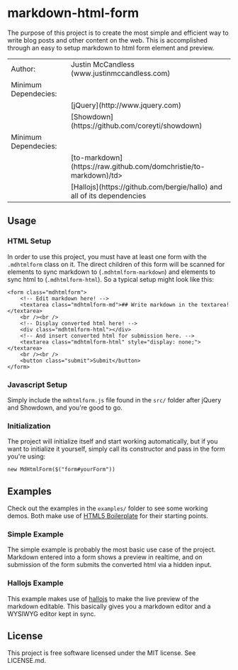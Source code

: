 markdown-html-form
================

The purpose of this project is to create the most simple and efficient way to write blog posts and other content on the web.  This is accomplished through an easy to setup markdown to html form element and preview.

<table>
  <tr>
    <td>Author:</td>
    <td>Justin McCandless (www.justinmccandless.com)</td>
  </tr>
  <!-- <tr>
    <td>Demo:</td>
    <td>http://www.justinmccandless.com/demos/jQuery-Open-Carousel/index.html</td>
  </tr>
  <tr>
    <td>Latest Blog Post:</td>
    <td>http://www.justinmccandless.com/blog/Open+Source+jQuery+Carousel</td>
  </tr> -->
  <tr>
    <td>Minimum Dependecies:</td>
    <td></td>
  </tr>
  <tr>
    <td></td>
    <td>[jQuery](http://www.jquery.com)</td>
  </tr>
  <tr>
    <td></td>
    <td>[Showdown](https://github.com/coreyti/showdown)</td>
  </tr>
  <tr>
    <td>Minimum Dependecies:</td>
    <td></td>
  </tr>
  <tr>
    <td></td>
    <td>[to-markdown](https://raw.github.com/domchristie/to-markdown)/td>
  </tr>
  <tr>
    <td></td>
    <td>[Hallojs](https://github.com/bergie/hallo) and all of its dependencies</td>
  </tr>
</table>

## Usage

### HTML Setup

In order to use this project, you must have at least one form with the `.mdhtmlform` class on it.  The direct children of this form will be scanned for elements to sync markdown to (`.mdhtmlform-markdown`) and elements to sync html to (`.mdhtmlform-html`).  So a typical setup might look like this:

    <form class="mdhtmlform">
        <!-- Edit markdown here! -->
        <textarea class="mdhtmlform-md">## Write markdown in the textarea!</textarea>
        <br /><br />
        <!-- Display converted html here! -->
        <div class="mdhtmlform-html"></div>
        <!-- And insert converted html for submission here. -->
        <textarea class="mdhtmlform-html" style="display: none;"></textarea>
        <br /><br />
        <button class="submit">Submit</button>
    </form>

### Javascript Setup

Simply include the `mdhtmlform.js` file found in the `src/` folder after jQuery and Showdown, and you're good to go.

### Initialization

The project will initialize itself and start working automatically, but if you want to initialize it yourself, simply call its constructor and pass in the form you're using:

    new MdHtmlForm($("form#yourForm"))

## Examples

Check out the examples in the `examples/` folder to see some working demos.  Both make use of [HTML5 Boilerplate](http://www.html5boilerplate.com) for their starting points.

### Simple Example

The simple example is probably the most basic use case of the project.  Markdown entered into a form shows a preview in realtime, and on submission of the form submits the converted html via a hidden input.

### Hallojs Example

This example makes use of [hallojs](https://github.com/bergie/hallo) to make the live preview of the markdown editable.  This basically gives you a markdown editor and a WYSIWYG editor kept in sync.

## License

This project is free software licensed under the MIT license.  See LICENSE.md.

